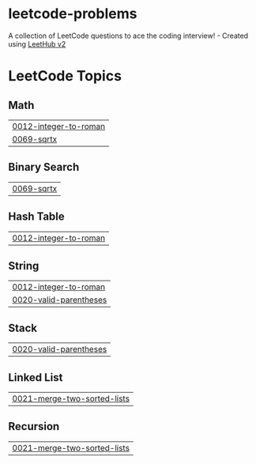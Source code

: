 # leetcode-problems
A collection of LeetCode questions to ace the coding interview! - Created using [LeetHub v2](https://github.com/arunbhardwaj/LeetHub-2.0)

<!---LeetCode Topics Start-->
# LeetCode Topics
## Math
|  |
| ------- |
| [0012-integer-to-roman](https://github.com/nanduthota/leetcode-problems/tree/master/0012-integer-to-roman) |
| [0069-sqrtx](https://github.com/nanduthota/leetcode-problems/tree/master/0069-sqrtx) |
## Binary Search
|  |
| ------- |
| [0069-sqrtx](https://github.com/nanduthota/leetcode-problems/tree/master/0069-sqrtx) |
## Hash Table
|  |
| ------- |
| [0012-integer-to-roman](https://github.com/nanduthota/leetcode-problems/tree/master/0012-integer-to-roman) |
## String
|  |
| ------- |
| [0012-integer-to-roman](https://github.com/nanduthota/leetcode-problems/tree/master/0012-integer-to-roman) |
| [0020-valid-parentheses](https://github.com/nanduthota/leetcode-problems/tree/master/0020-valid-parentheses) |
## Stack
|  |
| ------- |
| [0020-valid-parentheses](https://github.com/nanduthota/leetcode-problems/tree/master/0020-valid-parentheses) |
## Linked List
|  |
| ------- |
| [0021-merge-two-sorted-lists](https://github.com/nanduthota/leetcode-problems/tree/master/0021-merge-two-sorted-lists) |
## Recursion
|  |
| ------- |
| [0021-merge-two-sorted-lists](https://github.com/nanduthota/leetcode-problems/tree/master/0021-merge-two-sorted-lists) |
<!---LeetCode Topics End-->